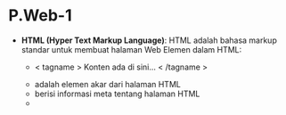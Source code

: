 # P.Web-1
- **HTML (Hyper Text Markup Language)**: HTML adalah bahasa markup standar untuk membuat halaman Web
  Elemen dalam HTML:
  - < tagname > Konten ada di sini... < /tagname >
  - <html>adalah elemen akar dari halaman HTML
  - <head> berisi informasi meta tentang halaman HTML
  - <title>menentukan judul untuk halaman HTML (ditampilkan di bilah judul browser atau di tab halaman)
  - <body>mendefinisikan badan dokumen, dan merupakan wadah untuk semua konten yang terlihat, seperti judul, paragraf, gambar, hyperlink, tabel, daftar, dll.
  - <h1>mendefinisikan judul besar
  - <p>mendefinisikan paragraf
    
    ![image](https://github.com/meytea/P.Web-1/assets/139698549/28522ab3-e0a2-46cd-aadd-e3cb06943da7)
    
    Output
    
    ![image](https://github.com/meytea/P.Web-1/assets/139698549/79d84bc8-3082-453a-83db-68f72e668161)

  
  Atribut HTML
  - Tag <a> mendefinisikan hyperlink. Atribut hrefmenentukan URL halaman yang dituju.
  - Tag <img>digunakan untuk menyematkan gambar di halaman HTML. Atribut sr cmenentukan jalur ke gambar yang akan ditampilkan.
  - Tag <img>juga harus berisi atribut widthand height, yang menentukan lebar dan tinggi gambar:
  - Atribut yang diperlukan alt untuk <img> tag menentukan teks alternatif untuk suatu gambar, jika gambar karena alasan tertentu tidak dapat ditampilkan. Hal ini dapat disebabkan oleh koneksi yang lambat, atau kesalahan pada srcatribut, atau jika pengguna menggunakan pembaca layar.    
    ![image](https://github.com/meytea/P.Web-1/assets/139698549/78412f07-43d1-45d2-a885-25bc963db575)
    
    Output
    
    ![image](https://github.com/meytea/P.Web-1/assets/139698549/df8d4f2b-861f-4a87-b88e-9d3d978d9452)


  - Atribut style digunakan untuk menambahkan gaya ke suatu elemen, seperti warna, font, ukuran, dan lainnya.
    // <p style="color:red;">This is a red paragraph.</p>

    ![image](https://github.com/meytea/P.Web-1/assets/139698549/44d77e6e-f716-4ae5-8213-2ca99c3d7cfd)

    Output

    ![image](https://github.com/meytea/P.Web-1/assets/139698549/a3073611-07da-4a4e-b2b1-c1bed64fe86a)



- **CSS (Cascading Style Sheets)** : CSS adalah bahasa yang digunakan untuk menata gaya dokumen HTML.
  
  ![image](https://github.com/meytea/P.Web-1/assets/139698549/09f1d9c0-003d-4cf4-83cc-0bda014312c6)

  Syntax contoh : h1 {color:blue; font-size:12px;}
  - h1 = Selector
    Deklarasi
  - color: = property
  - blue; = value
  - font-size: = property
  - 12px; = value


- **Java Script** adalah bahasa pemrograman paling populer di dunia, Java Script digunakan untuk membuat halaman web inetraktif dan dinamis.
  Properti dalam JS
  - innerHtml = mengakses tag html
  - innerText = mengubah text dalam tag
  - textContent = mengubah text dalam tag html
  - document.getElementById = untuk id
  - document.getElementsByTagName; = untuk tag
  - document.getElementsByClassName; = untuk kelas
  - document.querySelector('#title'); = untuk id
  - document.querySelector('title'); = untuk kelas
  - document.querySelector('div'); = untuk id
  - console.log("Hello World"); = menampilkan text
 
  Contoh penggunaan document.getElementById
  
  ![image](https://github.com/meytea/P.Web-1/assets/139698549/bc04e6db-4daf-48d5-92ad-5c595dfe4668)

